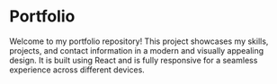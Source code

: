 # Portfolio

Welcome to my portfolio repository! This project showcases my skills, projects, and contact information in a modern and visually appealing design. It is built using React and is fully responsive for a seamless experience across different devices.
